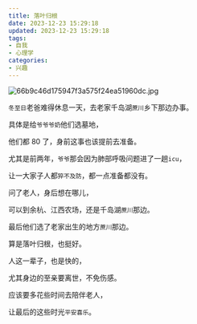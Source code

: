 ```yaml
---
title: 落叶归根
date: 2023-12-23 15:29:18
updated: 2023-12-23 15:29:18
tags:
- 自我
- 心理学
categories:
- 兴趣
---
```


![66b9c46d175947f3a575f24ea51960dc.jpg](https://s2.loli.net/2023/12/23/5XozGdcIWOKqf1n.jpg)

`冬至日`老爸难得休息一天，去老家千岛湖`蔗川`乡下那边办事。

具体是给`爷爷爷奶`他们选墓地，

他们都 80 了，身前这事也该提前去准备。

尤其是前两年，`爷爷`那会因为肺部呼吸问题进了一趟`icu`，

让一大家子人都`猝不及防`，都一点准备都没有。

问了老人，身后想在哪儿，

可以到余杭、江西农场，还是千岛湖`蔗川`那边。

最后他们选了老家出生的地方`蔗川`那边。

算是落叶归根，也挺好。

人这一辈子，也是快的，

尤其身边的至亲要离世，不免伤感。

应该要多花些时间去陪伴老人，

让最后的这些时光`平安喜乐`。


